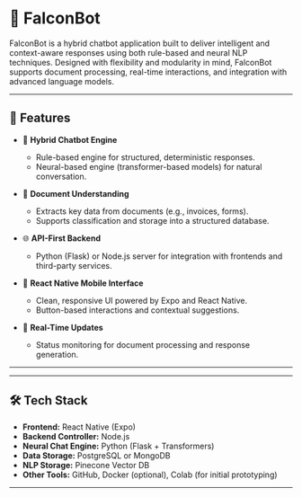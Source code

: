 # 🦅 FalconBot

FalconBot is a hybrid chatbot application built to deliver intelligent and context-aware responses using both rule-based and neural NLP techniques. Designed with flexibility and modularity in mind, FalconBot supports document processing, real-time interactions, and integration with advanced language models.

---

## 🚀 Features

- 🤖 **Hybrid Chatbot Engine**
  - Rule-based engine for structured, deterministic responses.
  - Neural-based engine (transformer-based models) for natural conversation.

- 📂 **Document Understanding**
  - Extracts key data from documents (e.g., invoices, forms).
  - Supports classification and storage into a structured database.

- 🌐 **API-First Backend**
  - Python (Flask) or Node.js server for integration with frontends and third-party services.

- 📱 **React Native Mobile Interface**
  - Clean, responsive UI powered by Expo and React Native.
  - Button-based interactions and contextual suggestions.

- 🔁 **Real-Time Updates**
  - Status monitoring for document processing and response generation.

---


---

## 🛠️ Tech Stack

- **Frontend:** React Native (Expo)
- **Backend Controller:** Node.js
- **Neural Chat Engine:** Python (Flask + Transformers)
- **Data Storage:** PostgreSQL or MongoDB
- **NLP Storage:** Pinecone Vector DB
- **Other Tools:** GitHub, Docker (optional), Colab (for initial prototyping)

---


